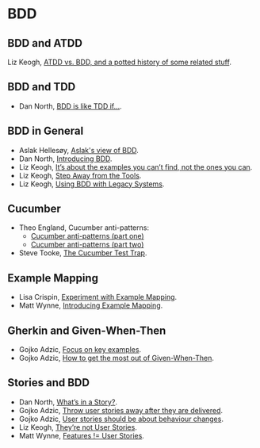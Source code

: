 # BDD

## BDD and ATDD

Liz Keogh, [ATDD vs. BDD, and a potted history of some related stuff](https://lizkeogh.com/2011/06/27/atdd-vs-bdd-and-a-potted-history-of-some-related-stuff/).

## BDD and TDD

- Dan North, [BDD is like TDD if…](https://dannorth.net/2012/05/31/bdd-is-like-tdd-if/).

## BDD in General

- Aslak Hellesøy, [Aslak's view of BDD](https://cucumber.io/blog/2015/03/27/aslaks-view-of-bdd).
- Dan North, [Introducing BDD](https://dannorth.net/introducing-bdd/).
- Liz Keogh, [It’s about the examples you can’t find, not the ones you can](https://lizkeogh.com/2012/02/20/its-about-the-examples-you-cant-find-not-the-ones-you-can/).
- Liz Keogh, [Step Away from the Tools](https://lizkeogh.com/2011/03/04/step-away-from-the-tools/).
- Liz Keogh, [Using BDD with Legacy Systems](https://lizkeogh.com/2014/01/22/using-bdd-with-legacy-systems/).

## Cucumber

- Theo England, Cucumber anti-patterns:
  - [Cucumber anti-patterns (part one)](https://cucumber.io/blog/2016/07/01/cucumber-antipatterns-part-one)
  - [Cucumber anti-patterns (part two)](https://cucumber.io/blog/2016/08/31/cucumber-anti-patterns-part-two)
- Steve Tooke, [The Cucumber Test Trap](http://tooky.co.uk/the-cucumber-test-trap/).

## Example Mapping

- Lisa Crispin, [Experiment with Example Mapping](http://lisacrispin.com/experiment-example-mapping/).
- Matt Wynne, [Introducing Example Mapping](https://cucumber.io/blog/2015/12/08/example-mapping-introduction).

## Gherkin and Given-When-Then

- Gojko Adzic, [Focus on key examples](https://gojko.net/2014/05/05/focus-on-key-examples/).
- Gojko Adzic, [How to get the most out of Given-When-Then](https://gojko.net/2015/02/25/how-to-get-the-most-out-of-given-when-then/).

## Stories and BDD

- Dan North, [What’s in a Story?](https://dannorth.net/whats-in-a-story/).
- Gojko Adzic, [Throw user stories away after they are delivered](https://gojko.net/2014/03/25/throw-user-stories-away-after-they-are-delivered/).
- Gojko Adzic, [User stories should be about behaviour changes](https://gojko.net/2014/02/12/user-stories-should-be-about-behaviour-changes/).
- Liz Keogh, [They’re not User Stories](https://lizkeogh.com/2010/02/02/theyre-not-user-stories/).
- Matt Wynne, [Features != User Stories](http://blog.mattwynne.net/2010/10/22/features-user-stories/).
